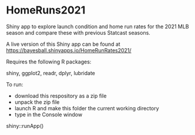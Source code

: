 # HomeRuns2021

Shiny app to explore launch condition and home run rates for the 2021 MLB season and compare these with previous Statcast seasons.

A live version of this Shiny app can be found at https://bayesball.shinyapps.io/HomeRunRates2021/

Requires the following R packages:

shiny, ggplot2, readr, dplyr, lubridate

To run:

- download this respository as a zip file
- unpack the zip file
- launch R and make this folder the current working directory
- type in the Console window

shiny::runApp()

